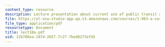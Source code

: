 ```yaml
---
content_type: resource
description: Lecture presentation about current use of public transit at MIT.
file: https://ol-ocw-studio-app-qa.s3.amazonaws.com/courses/1-963-a-sustainable-transportation-plan-for-mit-spring-2007/12b786ea197426577c277bed8273efd5_lect10a.pdf
file_type: application/pdf
resourcetype: Document
title: lect10a.pdf
uid: 12b786ea-1974-2657-7c27-7bed8273efd5
---
```

